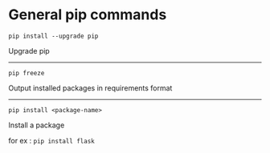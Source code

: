 # General pip commands

`pip install --upgrade pip`

Upgrade pip

---
`pip freeze`

Output installed packages in requirements format

---
`pip install <package-name>`

Install a package

for ex : `pip install flask`
